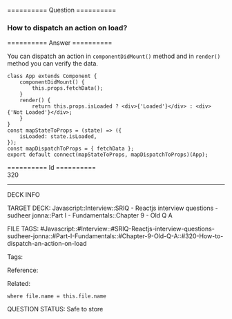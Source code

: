 ========== Question ==========  

### How to dispatch an action on load?  

========== Answer ==========  

You can dispatch an action in `componentDidMount()` method and in `render()` method you can verify the data.

<!-- codeblock-start -->
<pre><code class="hljs language-javascript"><span class="hljs-keyword">class</span> <span class="hljs-title class_">App</span> <span class="hljs-keyword">extends</span> <span class="hljs-title class_ inherited__">Component</span> {
    <span class="hljs-title function_">componentDidMount</span>(<span class="hljs-params"></span>) {
        <span class="hljs-variable language_">this</span>.<span class="hljs-property">props</span>.<span class="hljs-title function_">fetchData</span>();
    }
    <span class="hljs-title function_">render</span>(<span class="hljs-params"></span>) {
        <span class="hljs-keyword">return</span> <span class="hljs-variable language_">this</span>.<span class="hljs-property">props</span>.<span class="hljs-property">isLoaded</span> ? <span class="xml"><span class="hljs-tag">&#x3C;<span class="hljs-name">div</span>></span>{'Loaded'}<span class="hljs-tag">&#x3C;/<span class="hljs-name">div</span>></span></span> : <span class="xml"><span class="hljs-tag">&#x3C;<span class="hljs-name">div</span>></span>{'Not Loaded'}<span class="hljs-tag">&#x3C;/<span class="hljs-name">div</span>></span></span>;
    }
}
<span class="hljs-keyword">const</span> <span class="hljs-title function_">mapStateToProps</span> = (<span class="hljs-params">state</span>) => ({
    <span class="hljs-attr">isLoaded</span>: state.<span class="hljs-property">isLoaded</span>,
});
<span class="hljs-keyword">const</span> mapDispatchToProps = { fetchData };
<span class="hljs-keyword">export</span> <span class="hljs-keyword">default</span> <span class="hljs-title function_">connect</span>(mapStateToProps, mapDispatchToProps)(<span class="hljs-title class_">App</span>);
</code></pre>
<!-- codeblock-end -->

========== Id ==========  
320

---

DECK INFO

TARGET DECK: Javascript::Interview::SRIQ - Reactjs interview questions - sudheer jonna::Part I - Fundamentals::Chapter 9 - Old Q A

FILE TAGS: #Javascript::#Interview::#SRIQ-Reactjs-interview-questions-sudheer-jonna::#Part-I-Fundamentals::#Chapter-9-Old-Q-A::#320-How-to-dispatch-an-action-on-load

Tags:

Reference:

Related:

```dataview
where file.name = this.file.name
```
QUESTION STATUS: Safe to store
